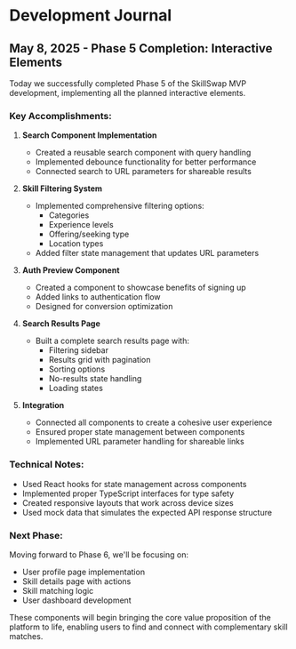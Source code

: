 # Development Journal

## May 8, 2025 - Phase 5 Completion: Interactive Elements

Today we successfully completed Phase 5 of the SkillSwap MVP development, implementing all the planned interactive elements. 

### Key Accomplishments:

1. **Search Component Implementation**
   - Created a reusable search component with query handling
   - Implemented debounce functionality for better performance
   - Connected search to URL parameters for shareable results

2. **Skill Filtering System**
   - Implemented comprehensive filtering options:
     - Categories
     - Experience levels
     - Offering/seeking type
     - Location types
   - Added filter state management that updates URL parameters

3. **Auth Preview Component**
   - Created a component to showcase benefits of signing up
   - Added links to authentication flow
   - Designed for conversion optimization

4. **Search Results Page**
   - Built a complete search results page with:
     - Filtering sidebar
     - Results grid with pagination
     - Sorting options
     - No-results state handling
     - Loading states

5. **Integration**
   - Connected all components to create a cohesive user experience
   - Ensured proper state management between components
   - Implemented URL parameter handling for shareable links

### Technical Notes:

- Used React hooks for state management across components
- Implemented proper TypeScript interfaces for type safety
- Created responsive layouts that work across device sizes
- Used mock data that simulates the expected API response structure

### Next Phase:

Moving forward to Phase 6, we'll be focusing on:
- User profile page implementation
- Skill details page with actions
- Skill matching logic
- User dashboard development

These components will begin bringing the core value proposition of the platform to life, enabling users to find and connect with complementary skill matches.
